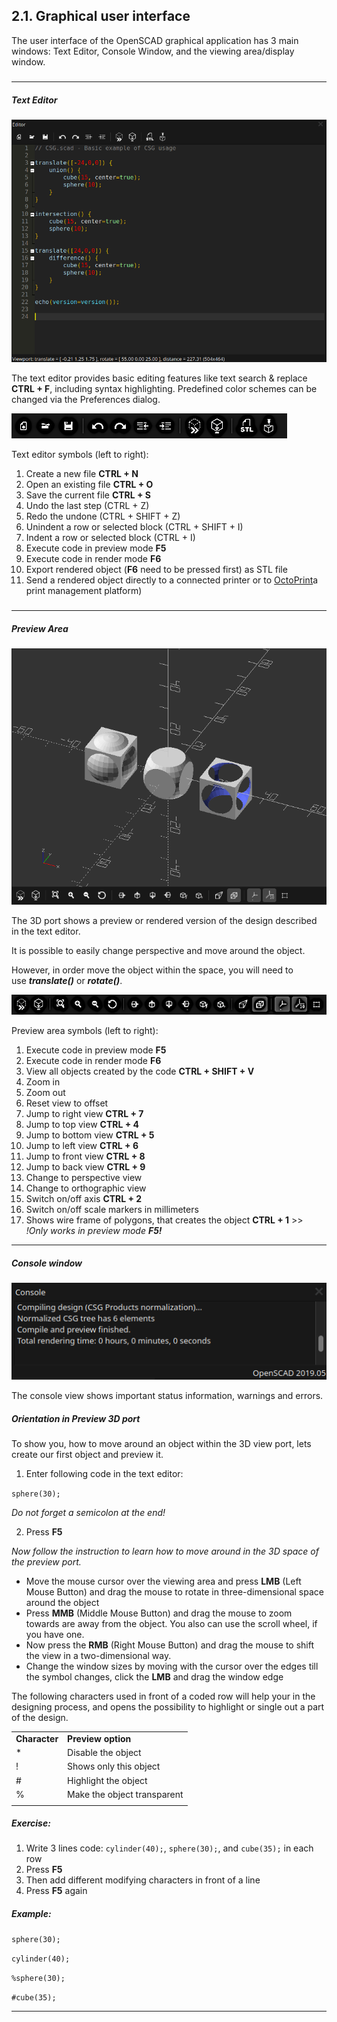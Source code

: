 ## 2.1. Graphical user interface

The user interface of the OpenSCAD graphical application has 3 main windows: Text Editor, Console Window, and the viewing area/display window.

##### 

---

##### Text Editor

![2_1_FirstSteps_1](files/2_1_FirstSteps_1.png)

The text editor provides basic editing features like text search & replace **CTRL + F**, including syntax highlighting. Predefined color schemes can be changed via the Preferences dialog.

![2_1_FistSteps_2](files/2_1_FirstSteps_2.png)

Text editor symbols (left to right):

1. Create a new file **CTRL + N**
2. Open an existing file **CTRL + O**
3. Save the current file **CTRL + S**
4. Undo the last step (CTRL + Z)
5. Redo the undone (CTRL + SHIFT + Z)
6. Unindent a row or selected block (CTRL + SHIFT + I)
7. Indent a row or selected block (CTRL + I)
8. Execute code in preview mode **F5**
9. Execute code in render mode **F6**
10. Export rendered object (**F6** need to be pressed first) as STL file
11. Send a rendered object directly to a connected printer or to [OctoPrint](http://www.octoprint.org)a print management platform)

##### 

---

##### Preview Area

![2_1_FirstSteps_3](files/2_1_FirstSteps_3.png)

The 3D port shows a preview or rendered version of the design described in the text editor.

It is possible to easily change perspective and move around the object.

However, in order move the object within the space, you will need to use ***translate()*** or ***rotate()***.

![2_1_FirstSteps_4](files/2_1_FirstSteps_4.png)

Preview area symbols (left to right):

1. Execute code in preview mode **F5**
2. Execute code in render mode **F6**
3. View all objects created by the code **CTRL + SHIFT + V**
4. Zoom in
5. Zoom out
6. Reset view to offset
7. Jump to right view **CTRL + 7**
8. Jump to top view **CTRL + 4**
9. Jump to bottom view **CTRL + 5**
10. Jump to left view **CTRL + 6**
11. Jump to front view **CTRL + 8**
12. Jump to back view **CTRL + 9**
13. Change to perspective view
14. Change to orthographic view
15. Switch on/off axis **CTRL + 2**
16. Switch on/off scale markers in millimeters
17. Shows wire frame of polygons, that creates the object **CTRL + 1** >> *!Only works in preview mode **F5!***

---

##### Console window

![2_1_FirstSteps_5](files/2_1_FirstSteps_5.png)

The console view shows important status information, warnings and errors.

##### Orientation in Preview 3D port

To show you, how to move around an object within the 3D view port, lets create our first object and preview it.

1. Enter following code in the text editor:

`sphere(30);`

*Do not forget a semicolon at the end!*

2. Press **F5**

*Now follow the instruction to learn how to move around in the 3D space of the preview port.*

* Move the mouse cursor over the viewing area and press **LMB** (Left Mouse Button) and drag the mouse to rotate in three-dimensional space around the object
* Press **MMB** (Middle Mouse Button) and drag the mouse to zoom towards are away from the object. You also can use the scroll wheel, if you have one.
* Now press the **RMB** (Right Mouse Button) and drag the mouse to shift the view in a two-dimensional way.
* Change the window sizes by moving with the cursor over the edges till the symbol changes, click the **LMB** and drag the window edge

The following characters used in front of a coded row will help your in the designing process, and opens the possibility to highlight or single out a part of the design.

|  |  |
| --- | --- |
| **Character** | **Preview option** |
| \* | Disable the object |
| ! | Shows only this object |
| # | Highlight the object |
| % | Make the object transparent |
|  |  |

##### Exercise:

1. Write 3 lines code: `cylinder(40);`, `sphere(30);`, and `cube(35);` in each row
2. Press **F5**
3. Then add different modifying characters in front of a line
4. Press **F5** again

##### Example:

`sphere(30);`

`cylinder(40);`

`%sphere(30);`

`#cube(35);`

---
